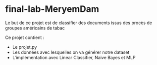 # final-lab-MeryemDam


Le but de ce projet est de classifier des documents issus des procès de groupes américains de tabac

Ce projet contient :

* Le projet.py 
* Les données avec lesquelles on va générer notre dataset
* L'implémentation avec Linear Classifier, Naive Bayes et MLP 

